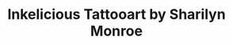---
title: "Inkelicious Tattooart by Sharilyn Monroe"
url: /wetzlar/inkelicious-tattooart-by-sharilyn-monroe/
shop: Tattoo
---